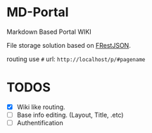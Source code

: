 # MD-Portal

Markdown Based Portal WIKI

File storage solution based on [FRestJSON](http://github.com/watert/FRestJSON/).

routing use `#` url: `http://localhost/p/#pagename`

# TODOS

- [x] Wiki like routing.
- [ ] Base info editing. (Layout, Title, .etc)
- [ ] Authentification
